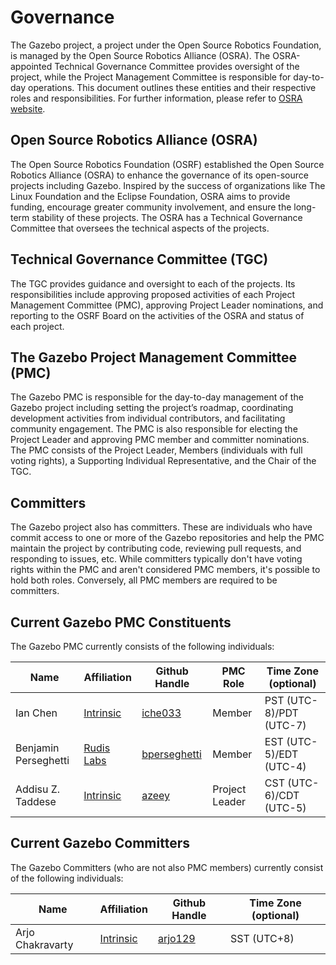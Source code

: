 # Governance

The Gazebo project, a project under the Open Source Robotics Foundation, is
managed by the Open Source Robotics Alliance (OSRA). The OSRA-appointed
Technical Governance Committee provides oversight of the project, while the
Project Management Committee is responsible for day-to-day operations. This
document outlines these entities and their respective roles and
responsibilities. For further information, please refer to
[OSRA website](https://osralliance.org/how-it-works/).

## Open Source Robotics Alliance (OSRA)

The Open Source Robotics Foundation (OSRF) established the Open Source Robotics
Alliance (OSRA) to enhance the governance of its open-source projects including
Gazebo. Inspired by the success of organizations like The Linux Foundation and
the Eclipse Foundation, OSRA aims to provide funding, encourage greater
community involvement, and ensure the long-term stability of these projects. The
OSRA has a Technical Governance Committee that oversees the technical aspects of
the projects.

## Technical Governance Committee (TGC)

The TGC provides guidance and oversight to each of the projects. Its
responsibilities include approving proposed activities of each Project
Management Committee (PMC), approving Project Leader nominations, and reporting
to the OSRF Board on the activities of the OSRA and status of each project.

## The Gazebo Project Management Committee (PMC)

The Gazebo PMC is responsible for the day-to-day management of the Gazebo
project including setting the project’s roadmap, coordinating development
activities from individual contributors, and facilitating community engagement.
The PMC is also responsible for electing the Project Leader and approving PMC
member and committer nominations. The PMC consists of the Project Leader,
Members (individuals with full voting rights), a Supporting Individual
Representative, and the Chair of the TGC.

## Committers

The Gazebo project also has committers. These are individuals who have commit
access to one or more of the Gazebo repositories and help the PMC maintain the
project by contributing code, reviewing pull requests, and responding to issues,
etc. While committers typically don't have voting rights within the PMC and
aren't considered PMC members, it's possible to hold both roles. Conversely, all
PMC members are required to be committers.

## Current Gazebo PMC Constituents

The Gazebo PMC currently consists of the following individuals:

<!-- Alphabetized by last name -->

| Name                 | Affiliation                                | Github Handle                                   | PMC Role       | Time Zone (optional)   |
| -------------------- | ------------------------------------------ | ----------------------------------------------- | -------------- | ---------------------- |
| Ian Chen             | [Intrinsic](https://www.intrinsic.ai/)     | [iche033](https://github.com/iche033)           | Member         | PST (UTC-8)/PDT (UTC-7) |
| Benjamin Perseghetti | [Rudis Labs](https://github.com/rudislabs) | [bperseghetti](https://github.com/bperseghetti) | Member         | EST (UTC-5)/EDT (UTC-4) |
| Addisu Z. Taddese    | [Intrinsic](https://www.intrinsic.ai/)     | [azeey](https://github.com/azeey)               | Project Leader | CST (UTC-6)/CDT (UTC-5) |

## Current Gazebo Committers

The Gazebo Committers (who are not also PMC members) currently consist of the
following individuals:

<!-- Alphabetized by last name -->

| Name             | Affiliation                            | Github Handle                         | Time Zone (optional) |
| ---------------- | -------------------------------------- | ------------------------------------- | -------------------- |
| Arjo Chakravarty | [Intrinsic](https://www.intrinsic.ai/) | [arjo129](https://github.com/arjo129) | SST (UTC+8)          |
